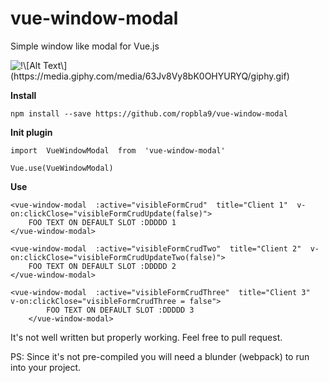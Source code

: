 
# vue-window-modal

Simple window like modal for Vue.js

![`!\[Alt Text\](https://media.giphy.com/media/63Jv8Vy8bK0OHYURYQ/giphy.gif)`](https://media.giphy.com/media/63Jv8Vy8bK0OHYURYQ/giphy.gif)

**Install**

    npm install --save https://github.com/ropbla9/vue-window-modal

**Init plugin**

    import  VueWindowModal  from  'vue-window-modal'
    
    Vue.use(VueWindowModal)

**Use**

    <vue-window-modal  :active="visibleFormCrud"  title="Client 1"  v-on:clickClose="visibleFormCrudUpdate(false)">
	    FOO TEXT ON DEFAULT SLOT :DDDDD 1
    </vue-window-modal>
    
    <vue-window-modal  :active="visibleFormCrudTwo"  title="Client 2"  v-on:clickClose="visibleFormCrudUpdateTwo(false)">
	    FOO TEXT ON DEFAULT SLOT :DDDDD 2
    </vue-window-modal>
    
    <vue-window-modal  :active="visibleFormCrudThree"  title="Client 3"  v-on:clickClose="visibleFormCrudThree = false">
    	    FOO TEXT ON DEFAULT SLOT :DDDDD 3
        </vue-window-modal>

It's not well written but properly working. Feel free to pull request.

PS: Since it's not pre-compiled you will need a blunder (webpack) to run into your project. 
